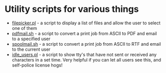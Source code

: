 Utility scripts for various things
=======
* <a href="https://github.com/ianmcgowan/scripts/blob/master/filepicker.pl">filepicker.pl</a> - a script to display a list of files and allow the user to select one of them
* <a href="https://github.com/ianmcgowan/scripts/blob/master/pdfmail.sh">pdfmail.sh</a> - a script to convert a print job from ASCII to PDF and email to a specified user
* <a href="https://github.com/ianmcgowan/scripts/blob/master/spoolmail.sh">spoolmail.sh</a> - a script to convert a print job from ASCII to RTF and email to the current user
* <a href="https://github.com/ianmcgowan/scripts/blob/master/idle_users.pl">idle_users.pl</a> - a script to show tty's that have not sent or received any characters in a set time.  Very helpful if you can let all users see this, and self-police license hogs!
